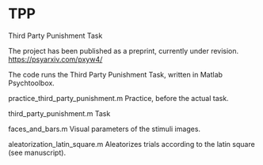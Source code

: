 # TPP
Third Party Punishment Task

The project has been published as a preprint, currently under revision.
https://psyarxiv.com/pxyw4/

The code runs the Third Party Punishment Task, written in Matlab Psychtoolbox.

practice_third_party_punishment.m
Practice, before the actual task.

third_party_punishment.m 
Task

faces_and_bars.m
Visual parameters of the stimuli images.

aleatorization_latin_square.m
Aleatorizes trials according to the latin square (see manuscript).



